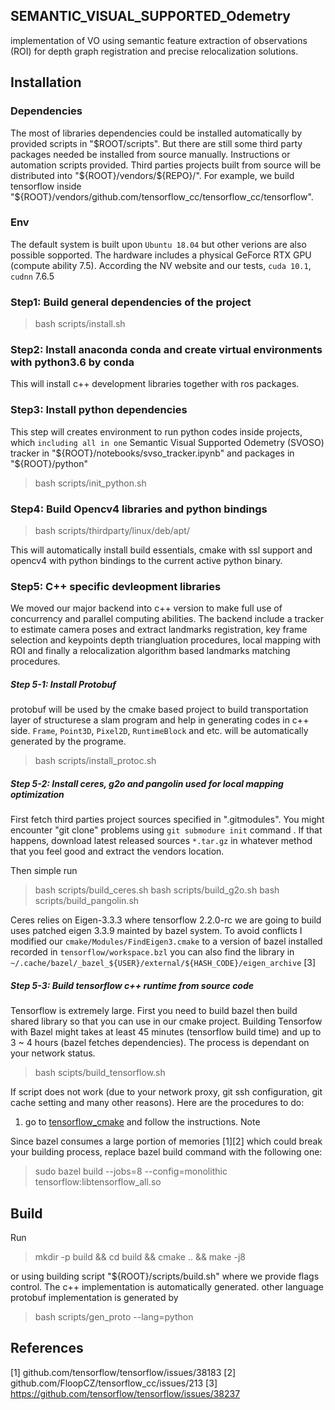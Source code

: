 

## SEMANTIC_VISUAL_SUPPORTED_Odemetry
implementation of VO using semantic feature extraction of observations \(ROI\) for depth graph registration and precise relocalization solutions.

## Installation

### Dependencies

The most of libraries dependencies could be installed automatically by provided scripts in "$ROOT/scripts". But there are still some third party packages
needed be installed from source manually. Instructions or automation scripts provided. Third parties projects built from source will be distributed into "${ROOT}/vendors/${REPO}/". For example, we build 
tensorflow inside "${ROOT}/vendors/github.com/tensorflow_cc/tensorflow_cc/tensorflow".

### Env

The default system is built upon ``Ubuntu 18.04`` but other verions are also possible sopported. The hardware includes a physical GeForce RTX GPU (compute ability 7.5). According the
NV website and our tests, ``cuda 10.1``, `cudnn` 7.6.5

### Step1: Build general dependencies of the project 

> bash scripts/install.sh

### Step2: Install anaconda conda and create virtual environments with python3.6 by conda

This will install c++ development libraries together with ros packages.

### Step3: Install python dependencies

This step will creates environment to run python codes inside projects, which ``including all in one`` Semantic Visual Supported Odemetry \(SVOSO\) tracker
in "${ROOT}/notebooks/svso_tracker.ipynb" and packages in "${ROOT}/python"

> bash scripts/init_python.sh

### Step4: Build Opencv4 libraries and python bindings

> bash scripts/thirdparty/linux/deb/apt/

This will automatically install build essentials, cmake with ssl support and opencv4 with python bindings to the current active python binary.

### Step5: C++ specific devleopment libraries

We moved our major backend into c++ version to make full use of concurrency and parallel computing abilities. The backend include a tracker to
estimate camera poses and extract landmarks registration,  key frame selection and keypoints depth triangluation procedures, local mapping with ROI and finally 
a relocalization algorithm based landmarks matching procedures.

##### Step 5-1: Install Protobuf

protobuf will be used by the cmake based project to build transportation layer of structurese a slam program and help in
 generating codes in c++ side. ``Frame``, ``Point3D``, `Pixel2D`, ``RuntimeBlock`` and etc. will be automatically generated by the programe.

> bash scripts/install_protoc.sh


##### Step 5-2: Install ceres, g2o and pangolin used for local mapping optimization

First fetch third parties project sources specified in ".gitmodules". You might encounter "git clone" problems using ``git submodure init`` command
. If that happens, download latest released sources ``*.tar.gz`` in whatever method that you feel good and extract the vendors location.

Then simple run

> bash scripts/build_ceres.sh
> bash scripts/build_g2o.sh
> bash scripts/build_pangolin.sh

Ceres relies on Eigen-3.3.3 where tensorflow 2.2.0-rc we are going to build uses patched eigen 3.3.9 mainted by
bazel system. To avoid conflicts I modified our `cmake/Modules/FindEigen3.cmake` to a version of bazel installed recorded in
``tensorflow/workspace.bzl`` you can also find the library in `~/.cache/bazel/_bazel_${USER}/external/${HASH_CODE}/eigen_archive` [3]

##### Step 5-3: Build tensorflow c++ runtime from source code

Tensorflow is extremely large. First you need to build bazel then build shared library so that you can use in our cmake project.
Building Tensorfow with Bazel might takes at least 45 minutes \(tensorflow build time\) and up to 3 ~ 4 hours (bazel fetches dependencies).
The process is dependant on your network status.

> bash scipts/build_tensorflow.sh

If script does not work \(due to your network proxy, git ssh configuration, git cache setting and many other reasons\). Here are the procedures to do:

1) go to [tensorflow_cmake](https://github.com/cjweeks/tensorflow-cmake/blob/master/README.md) and follow the instructions. Note

Since bazel consumes a large portion of memories \[1\]\[2\] which could break your building process, replace bazel build command with the following one:

> sudo bazel build --jobs=8 --config=monolithic tensorflow:libtensorflow_all.so

## Build

Run

> mkdir -p build && cd build && cmake .. && make -j8

or using building script "${ROOT}/scripts/build.sh" where we provide flags control. The c++ implementation is automatically generated. other language protobuf implementation is generated by 

> bash scripts/gen_proto --lang=python

## References

[1] github.com/tensorflow/tensorflow/issues/38183
[2] github.com/FloopCZ/tensorflow_cc/issues/213
[3] https://github.com/tensorflow/tensorflow/issues/38237
